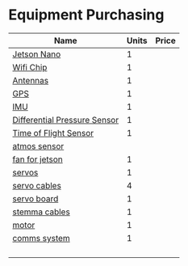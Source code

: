 # Equipment Purchasing
 
| Name | Units | Price |
| --- | --- | --- |
| [Jetson Nano](https://www.sparkfun.com/products/16271) | 1 | |
| [Wifi Chip](https://www.amazon.com/gp/product/B01MZA1AB2/ref=ppx_yo_dt_b_asin_title_o00_s01?ie=UTF8&psc=1) | 1 | |
| [Antennas](https://www.amazon.com/gp/product/B07QKF18KM/ref=ppx_yo_dt_b_search_asin_title?ie=UTF8&psc=1) | 1 | |
| [GPS](https://www.adafruit.com/product/4415) | 1 | |
| [IMU](https://www.adafruit.com/product/4754) | 1 | |
| [Differential Pressure Sensor](https://www.sparkfun.com/products/17874) | 1 | |
| [Time of Flight Sensor](https://www.adafruit.com/product/5425) | 1 | |
| [atmos sensor](https://www.adafruit.com/product/2652) |  | |
| [fan for jetson](https://www.amazon.com/gp/product/B07TYZ3RG5/ref=ppx_yo_dt_b_asin_title_o00_s02?ie=UTF8&th=1) | 1 | |
| [servos](https://www.horizonhobby.com/product/hs-85mg-micro-analog-metal-gear-servo/HRC32085S.html) | 1 | |
| [servo cables](https://www.adafruit.com/product/973) | 4 | |
| [servo board](https://www.adafruit.com/product/815) | 1 | |
| [stemma cables](https://www.adafruit.com/product/4210) | 1 | |
| [motor]() | 1 | |
| [comms system](https://www.sparkfun.com/products/20029) | 1 | |
| []() |  | |
| []() |  | |
| []() |  | |
| []() |  | |
